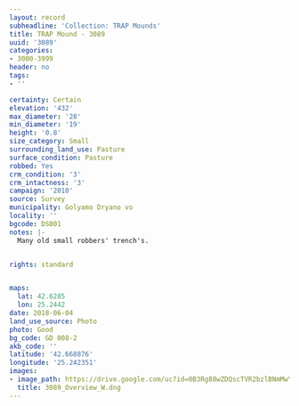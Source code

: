 ```yaml
---
layout: record
subheadline: 'Collection: TRAP Mounds'
title: TRAP Mound - 3089
uuid: '3089'
categories:
- 3000-3999
header: no
tags:
- ''

certainty: Certain
elevation: '432'
max_diameter: '28'
min_diameter: '19'
height: '0.8'
size_category: Small
surrounding_land_use: Pasture
surface_condition: Pasture
robbed: Yes
crm_condition: '3'
crm_intactness: '3'
campaign: '2010'
source: Survey
municipality: Golyamo Dryano vo
locality: ''
bgcode: DS001
notes: |-
  Many old small robbers' trench's.


rights: standard


maps:
  lat: 42.6285
  lon: 25.2442
date: 2018-06-04
land_use_source: Photo
photo: Good
bg_code: GD 008-2
akb_code: ''
latitude: '42.668876'
longitude: '25.242351'
images:
- image_path: https://drive.google.com/uc?id=0B3Rg88wZDQscTVR2bzlBNmMwYnc
  title: 3089_Overview_W.dng
---
```


